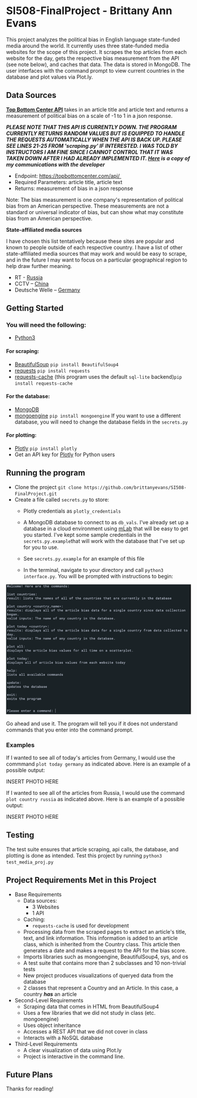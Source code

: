 # SI508-FinalProject - Brittany Ann Evans

This project analyzes the political bias in English language state-funded media around the world. It currently uses three state-funded media websites for the scope of this project. It scrapes the top articles from each website for the day, gets the respective bias measurement from the API (see note below), and caches that data. The data is stored in MongoDB. The user interfaces with the command prompt to view current countries in the database and plot values via Plot.ly.

## Data Sources
[**Top Bottom Center API**](https://topbottomcenter.com/api_info/) takes in an article title and article text and returns a measurement of political bias on a scale of -1 to 1  in a json response. 

***PLEASE NOTE THAT THIS API IS CURRENTLY DOWN. THE PROGRAM CURRENTLY RETURNS RANDOM VALUES  BUT IS EQUIPPED TO HANDLE THE REQUESTS AUTOMATICALLY WHEN THE API IS BACK UP. PLEASE SEE LINES 21-25 FROM 'scraping.py' IF INTERESTED. I WAS TOLD BY INSTRUCTORS I AM FINE SINCE I CANNOT CONTROL THAT IT WAS TAKEN DOWN AFTER I HAD ALREADY IMPLEMENTED IT. [Here](https://github.com/brittanyevans/SI508-FinalProject/blob/master/University%20of%20Michigan%20Mail%20-%20404%20on%20API%20Request.pdf) is a copy of my communications with the developer***

* Endpoint: https://topbottomcenter.com/api/ 
* Required Parameters: article title, article text
* Returns: measurement of bias in a json response


Note: The bias measurement is one company's representation of political bias from an American perspective. These measurements are not a standard or universal indicator of bias, but can show what may constitute bias from an American perspective. 

**State-affiliated media sources**

I have chosen this list tentatively because these sites are popular and known to people outside of each respective country. I have a list of other state-affiliated media sources that may work and would be easy to scrape, and in the future I may want to focus on a particular geographical region to help draw further meaning. 

* RT - [Russia](https://www.rt.com/)
* CCTV – [China](http://english.cctv.com/)
* Deutsche Welle – [Germany](https://www.dw.com/en/top-stories/s-9097)

## Getting Started
### You will need the following:
 * [Python3](https://www.python.org/downloads/)
#### For scraping:
 * [BeautifulSoup](https://www.crummy.com/software/BeautifulSoup/bs4/doc/) `pip install BeautifulSoup4`
 * [requests](http://docs.python-requests.org/en/v2.7.0/user/install/) `pip install requests`
 * [requests-cache](https://requests-cache.readthedocs.io/en/latest/user_guide.html) (this program uses the default `sql-lite` backend)`pip install requests-cache`
#### For the database:
 * [MongoDB](https://docs.mongodb.com/manual/installation/)
 * [mongoengine](http://docs.mongoengine.org/tutorial.html) `pip install mongoengine`
 If you want to use a different database, you will need to change the database fields in the `secrets.py`
#### For plotting:
 * [Plotly](https://plot.ly/python/) `pip install plotly`
 * Get an API key for [Plotly](https://plot.ly/python/) for Python users
 
  ## Running the program
* Clone the project `git clone https://github.com/brittanyevans/SI508-FinalProject.git`
* Create a file called `secrets.py` to store:
  * Plotly credentials as `plotly_credentials`
  * A MongoDB database to connect to as `db_vals`. I've already set up a database in a cloud environment using [mLab](https://mlab.com/home) that will be easy to get you started. I've kept some sample credentials in the `secrets.py.example`that will work with the database that I've set up for you to use. 
  * See `secrets.py.example` for an example of this file
  
 
  * In the terminal, navigate to your directory and call `python3 interface.py`. You will be prompted with instructions to begin:

![alt-text](https://github.com/brittanyevans/SI508-FinalProject/blob/master/welcome_mesage.png "Welcome Message")

Go ahead and use it. The program will tell you if it does not understand commands that you enter into the command prompt.

### Examples
If I wanted to see all of today's articles from Germany, I would use the commmand `plot today germany` as indicated above. Here is an example of a possible output: 

INSERT PHOTO HERE

If I wanted to see all of the articles from Russia, I would use the command `plot country russia` as indicated above. Here is an example of a possible output:

INSERT PHOTO HERE

## Testing
The test suite ensures that article scraping, api calls, the database, and plotting is done as intended. Test this project by running `python3 test_media_proj.py`

## Project Requirements Met in this Project
 * Base Requirements
    * Data sources:
        * 3 Websites
        * 1 API
    * Caching:
        * `requests-cache` is used for development
    * Processing data from the scraped pages to extract an article's title, text, and link information. This information is added to an article class, which is inherited from the Country class. This article then generates a date and makes a request to the API for the bias  score. 
    * Imports libraries such as mongoengine, BeautifulSoup4, sys, and os
    * A test suite that contains more than 2 subclasses and 10 non-trivial tests
    * New project produces visualizations of queryed data from the database
    * 2 classes that represent a Country and an Article. In this case, a country ***has*** an article
 * Second-Level Requirements
    * Scraping data that comes in HTML from BeautifulSoup4
    * Uses a few libraries that we did not study in class (etc. mongoengine) 
    * Uses object inheritance 
    * Accesses a REST API that we did not cover in class
    * Interacts with a NoSQL database
* Third-Level Requirements
    * A clear visualization of data using Plot.ly
    * Project is interactive in the command line. 
## Future Plans

Thanks for reading! 
